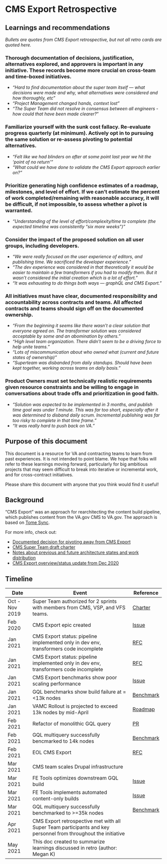 # CMS Export Retrospective 

## Learnings and recommendations 

_Bullets are quotes from CMS Export retrospective, but not all retro cards are quoted here._

### Thorough documentation of decisions, justification, alternatives explored, and approvers is important in any initiative. These records become more crucial on cross-team and time-boxed initiatives.

* _“Hard to find documentation about the super team itself — what decisions were made and why, what alternatives were considered and how thoroughly, etc”_
* _“Project Management changed hands, context lost”_
* _“The Super Team did not resolve in consensus between all engineers - how could that have been made clearer?_”

### Familiarize yourself with the sunk cost fallacy. Re-evaluate progress quarterly (at minimum). Actively opt in to pursuing the same solution or re-assess pivoting to potential alternatives.

* _“Felt like we had blinders on after at some point last year we hit the ‘point of no return’”_
* _“What could we have done to validate the CMS Export approach earlier on?”_

### Prioritize generating high confidence estimates of a roadmap, milestones, and level of effort. If we can’t estimate the percent of work completed/remaining with reasonable accuracy, it will be difficult, if not impossible, to assess whether a pivot is warranted.

* _“Understanding of the level of effort/complexity/time to complete (the expected timeline was consistently “six more weeks”)”_

### Consider the impact of the proposed solution on all user groups, including developers.

* _“We were really focused on the user experience of editors, and publishing time. We sacrificed the developer experience.”_
* _“The dev experience was considered in that theoretically it would be easier to maintain a few transformers if you had to modify them. But it wasn’t considered the initial creation which is a lot of effort.”_
* _“It was exhausting to do things both ways — graphQL and CMS Export.”_

### All initiatives must have clear, documented responsibility and accountability across contracts and teams. All affected contracts and teams should sign off on the documented ownership.

* _“From the beginning it seems like there wasn’t a clear solution that everyone agreed on. The transformer solution was considered acceptable by some and an abomination by others.”_
* _“High level team organization. There didn’t seem to be a driving force to help unite teams.”_
* _“Lots of miscommunication about who owned what (current and future states of ownership)”_
* _“Superteam was disbanded from daily standups. Should have been kept together, working across teams on daily basis.”_

### Product Owners must set technically realistic requirements given resource constraints and be willing to engage in conversations about trade offs and prioritization in good faith.

* _“Solution was expected to be implemented in 3 months, and publish time goal was under 1 minute. This was far too short, especially after it was determined to disband daily scrum. Incremental publishing was far too risky to complete in that time frame.”_
* _“It was really hard to push back on VA.”_

## Purpose of this document

This document is a resource for VA and contracting teams to learn from past experiences. It is not intended to point blame. We hope that folks will refer to these learnings moving forward, particularly for big ambitious projects that may seem difficult to break into iterative or incremental work, and for cross-contract initiatives. 

Please share this document with anyone that you think would find it useful!

## Background 

“CMS Export” was an approach for rearchitecting the content build pipeline, which publishes content from the VA.gov CMS to VA.gov. The approach is based on [Tome Sync](https://tome.fyi/docs/sub-modules/). 

For more info, check out: 

* [Documented decision for pivoting away from CMS Export](https://github.com/department-of-veterans-affairs/va.gov-team/issues/20165)
* [CMS Super Team draft charter](https://github.com/department-of-veterans-affairs/va.gov-team/blob/master/products/platform/cms-metalsmith-build/2019-11-superteam-draft-charter.md)
* [Notes about previous and future architecture states and work distribution](https://github.com/department-of-veterans-affairs/va.gov-team/blob/master/products/platform/cms-metalsmith-build/2020-01-drupal-publishing-current-future-states.md) 
* [CMS Export overview/status update from Dec 2020](https://vfs.atlassian.net/l/c/0T4A217E) 

## Timeline 

| Date | Event | Reference |
| --- | --- | --- |
| Oct - Nov 2019 | Super Team authorized for 2 sprints with members from CMS, VSP, and VFS teams. | [Charter](https://github.com/department-of-veterans-affairs/va.gov-team/blob/master/products/platform/cms-metalsmith-build/2019-11-superteam-draft-charter.md) |
| Feb 2020 | CMS Export epic created | [Issue](https://github.com/department-of-veterans-affairs/va.gov-team/issues/5989) |
| Jan 2021 | CMS Export status: pipeline implemented only in dev env, transformers code incomplete | [RFC](https://github.com/department-of-veterans-affairs/va.gov-team/issues/20165) |
| Jan 2021 | CMS Export status: pipeline implemented only in dev env, transformers code incomplete | [RFC](https://github.com/department-of-veterans-affairs/va.gov-team/issues/20165) |
| Jan 2021 | CMS Export benchmarks show poor scaling performance | [Issue](https://github.com/department-of-veterans-affairs/va.gov-team/issues/18592) |
| Jan 2021 | GQL benchmarks show build failure at =<13k nodes | [Benchmark](https://docs.google.com/spreadsheets/d/1enwIGvEyGLVCLIHeRWXrp-ggDsnss8dyxSK4Bvxx4Mw/edit#gid=682480522) |
| Jan 2021 | VAMC Rollout is projected to exceed 13k nodes by mid-April | [Roadmap](https://docs.google.com/spreadsheets/d/1pa0EgHuOXINvool4QHjV3lIDyYf-p9JRr8z1AuW4HFE/edit#gid=0&range=M13)
| Feb 2021 | Refactor of monolithic GQL query | [PR](https://github.com/department-of-veterans-affairs/vets-website/pull/15974)
| Feb 2021 | GQL multiquery successfully bencmarked to 14k nodes | [Benchmark](https://docs.google.com/spreadsheets/d/1enwIGvEyGLVCLIHeRWXrp-ggDsnss8dyxSK4Bvxx4Mw/edit#gid=1540963105&range=G18:I18)
| Feb 2021 | EOL CMS Export | [RFC](https://github.com/department-of-veterans-affairs/va.gov-team/issues/20165)
| Mar 2021 | CMS team scales Drupal infrastructure | 
| Mar 2021 | FE Tools optimizes downstream GQL build | [Issue](https://github.com/department-of-veterans-affairs/va.gov-team/issues/20763)
| Mar 2021 | FE Tools implements automated content-only builds | [Issue](https://github.com/department-of-veterans-affairs/va.gov-team/issues/18845)
| Mar 2021 | GQL multiquery successfully benchmarked to >=35k nodes | [Benchmark](https://docs.google.com/spreadsheets/d/1enwIGvEyGLVCLIHeRWXrp-ggDsnss8dyxSK4Bvxx4Mw/edit#gid=1569583465)
| Apr 2021 | CMS Export retrospective met with all Super Team participants and key personnel from throughout the initiative | |
| May 2021 | This doc created to summarize learnings discussed in retro (author: Megan K) | |
